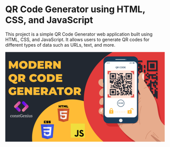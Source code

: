 # QR Code Generator using HTML, CSS, and JavaScript
This project is a simple QR Code Generator web application built using HTML, CSS, and JavaScript. It allows users to generate QR codes for different types of data such as URLs, text, and more. 

![Qr Code Generator](images/QrCodeGenerator.png)
